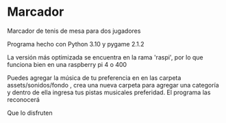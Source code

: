 # Marcador
Marcador de tenis de mesa para dos jugadores

Programa hecho con Python 3.10 y pygame 2.1.2

La versión más optimizada se encuentra en la rama 'raspi', por lo que funciona bien en una raspberry pi 4 o 400

Puedes agregar la música de tu preferencia en en las carpeta assets/sonidos/fondo , crea una nueva carpeta para agregar una categoría y dentro de ella ingresa tus pistas
musicales preferidad.  El programa las reconocerá

Que lo disfruten

